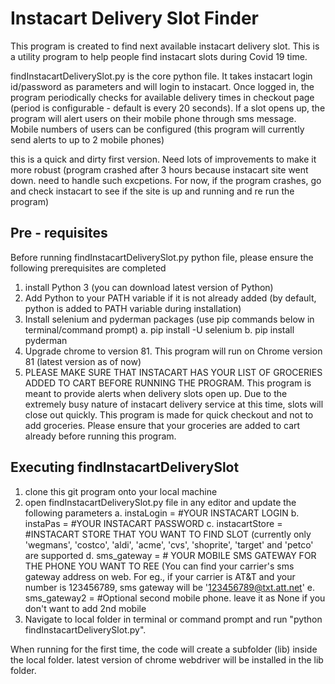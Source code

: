 # Instacart Delivery Slot Finder

This program is created to find next available instacart delivery slot. This is a utility program to help people find instacart slots during Covid 19 time. 

findInstacartDeliverySlot.py is the core python file. It takes instacart login id/password as parameters and will login to instacart. Once logged in, the program periodically checks for available delivery times in checkout page (period is configurable - default is every 20 seconds). If a slot opens up, the program will alert users on their mobile phone through sms message. Mobile numbers of users can be configured (this program will currently send alerts to up to 2 mobile phones)

this is a quick and dirty first version. Need lots of improvements to make it more robust (program crashed after 3 hours because instacart site went down. need to handle such excpetions. For now, if the program crashes, go and check instacart to see if the site is up and running and re run the program)

## Pre - requisites

Before running findInstacartDeliverySlot.py python file, please ensure the following prerequisites are completed

1. install Python 3 (you can download latest version of Python)
2. Add Python to your PATH variable if it is not already added (by default, python is added to PATH variable during installation)
3. Install selenium and pyderman packages (use pip commands below in terminal/command prompt)
    a. pip install -U selenium
    b. pip install pyderman
4. Upgrade chrome to version 81. This program will run on Chrome version 81 (latest version as of now)
5. PLEASE MAKE SURE THAT INSTACART HAS YOUR LIST OF GROCERIES ADDED TO CART BEFORE RUNNING THE PROGRAM. This program is meant to provide alerts when delivery slots open up. Due to the extremely busy nature of instacart delivery service at this time, slots will close out quickly. This program is made for quick checkout and not to add groceries. Please ensure that your groceries are added to cart already before running this program.

## Executing findInstacartDeliverySlot
1. clone this git program onto your local machine
2. open findInstacartDeliverySlot.py file in any editor and update the following parameters
    a. instaLogin = #YOUR INSTACART LOGIN
    b. instaPas = #YOUR INSTACART PASSWORD
    c. instacartStore = #INSTACART STORE THAT YOU WANT TO FIND SLOT (currently only 'wegmans', 'costco', 'aldi', 'acme', 'cvs', 'shoprite', 'target' and 'petco' are supported
    d. sms_gateway = # YOUR MOBILE SMS GATEWAY FOR THE PHONE YOU WANT TO REE (You can find your carrier's sms gateway address on web. For eg., if your carrier is AT&T and your number is 123456789, sms gateway will be '123456789@txt.att.net'
    e. sms_gateway2 = #Optional second mobile phone. leave it as None if you don't want to add 2nd mobile
2. Navigate to local folder in terminal or command prompt and run "python findInstacartDeliverySlot.py".

When running for the first time, the code will create a subfolder (lib) inside the local folder. latest version of chrome webdriver will be installed in the lib folder.
